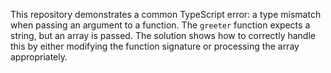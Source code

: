 This repository demonstrates a common TypeScript error: a type mismatch when passing an argument to a function. The `greeter` function expects a string, but an array is passed.  The solution shows how to correctly handle this by either modifying the function signature or processing the array appropriately.
